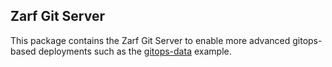 ## Zarf Git Server

This package contains the Zarf Git Server to enable more advanced gitops-based deployments such as the [gitops-data](../../examples/gitops-data/README.md) example.